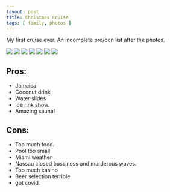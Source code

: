```yaml
---
layout: post
title: Christmas Cruise
tags: [ family, photos ]
---
```

My first cruise ever.  An incomplete pro/con list after the photos.

<script src="https://ajax.googleapis.com/ajax/libs/jquery/1.11.1/jquery.min.js" ></script>
<link href="https://cdnjs.cloudflare.com/ajax/libs/fotorama/4.6.4/fotorama.min.css" rel="stylesheet">
<script src="https://cdnjs.cloudflare.com/ajax/libs/fotorama/4.6.4/fotorama.min.js" ></script>

<div class="fotorama"  data-allowfullscreen="true">
    <!--https://photos.app.goo.gl/BuhKDKLxpzjb9VjJA-->
    <img src="https://images.northbriton.net/AP1GczP8-G1DSBOLCRJpcAMDoVJg3hjN94xl1EebbDqw0pyJwzO7xoo7OQvaYcvewxwCxL9NkNvZUcQKSyT8J2XkC_aRJB36L2VWQLl_J61WDPwqovmh6Bvp">
    <img src="https://images.northbriton.net/AP1GczNhtZGNXdqRoJT-HUArxofJKTRAOGkFpByI2VHzYKLV9RT-4prFY92bSUe-L_lwdtGmDkAQd6_rm-GKr1B4KMCfkn7c7RgEnm6msUY83lBtbDvtAsVs">
    <img src="https://images.northbriton.net/AP1GczPavHrl-UdEO_-8YjRh3QEMKZpG2O20SleRb8O8iDM1AlVk-MjPTlrOLKBEIiGf3esJAdBKlx5Lzm5ZvSQMgIiETnkqhN3P2Oz9Ekn0LiHAOrdAGO-C">
    <img src="https://images.northbriton.net/AP1GczPPhe-O7h3_XSGHYp7uj6yCgA1O3kZ0tq15-IFplJpZkbs25WGrrtk_nsAVkae3wEVEtVRBRJwR1pZE3t0ukaqIq8m9wNmmp2OK40JqNgHG0XanR5Ms">
    <img src="https://images.northbriton.net/AP1GczMbhpbTgfjdKrC-NFNn0M-EE_TDesgqkNPS9RAm58ArTDH2WicgM0owkY6YrW2dBgSq1Rsz5bkyAKV5Q6Cq5DX0qeoC2opuVhc5FkhPDsHlkDpOsSx3">
    <img src="https://images.northbriton.net/AP1GczNhtIjJGBqSXBvxec9J8tcr4lB5KfwyU85Xb7QHGTcHngy8sSndcNEaIcxHh-BhB_gKRvxtHgL9tbSg6LBzA-LTnYkjywl_jY8rnNLxNCQr5xwLo_Pb">
    <img src="https://images.northbriton.net/AP1GczNN2p6uzZ3KffvjDEkV_n6NN3QJFIbv42y35gQbRDeQbBis-Zi8SqABOvXehTUNvJ4QaCqe4hbRMYL0ERAkKgdHn-rQIxJJlKah00lvf6bwgLwI-v1j">
</div>

## Pros: 
* Jamaica
* Coconut drink
* Water slides
* Ice rink show.
* Amazing sauna!

## Cons: 
* Too much food.
* Pool too small
* Miami weather
* Nassau closed bussiness and murderous waves. 
* Too much casino
* Beer selection terrible
* got covid.
